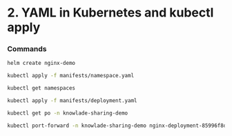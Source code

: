 # 2. YAML in Kubernetes and kubectl apply

### Commands
```bash
helm create nginx-demo

kubectl apply -f manifests/namespace.yaml

kubectl get namespaces

kubectl apply -f manifests/deployment.yaml

kubectl get po -n knowlade-sharing-demo

kubectl port-forward -n knowlade-sharing-demo nginx-deployment-85996f8dbd-qxstg 8080:80
```
